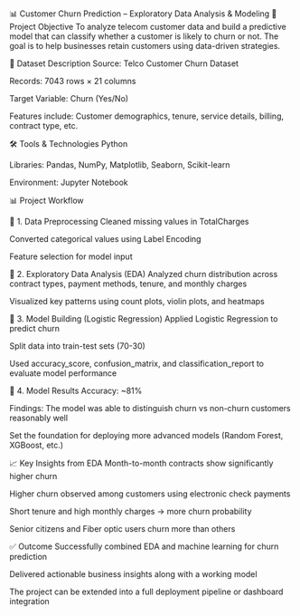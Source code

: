 📊 Customer Churn Prediction – Exploratory Data Analysis & Modeling
📌 Project Objective
To analyze telecom customer data and build a predictive model that can classify whether a customer is likely to churn or not. The goal is to help businesses retain customers using data-driven strategies.

🧾 Dataset Description
Source: Telco Customer Churn Dataset

Records: 7043 rows × 21 columns

Target Variable: Churn (Yes/No)

Features include: Customer demographics, tenure, service details, billing, contract type, etc.

🛠️ Tools & Technologies
Python

Libraries: Pandas, NumPy, Matplotlib, Seaborn, Scikit-learn

Environment: Jupyter Notebook

📊 Project Workflow

🔹 1. Data Preprocessing
Cleaned missing values in TotalCharges

Converted categorical values using Label Encoding

Feature selection for model input

🔹 2. Exploratory Data Analysis (EDA)
Analyzed churn distribution across contract types, payment methods, tenure, and monthly charges

Visualized key patterns using count plots, violin plots, and heatmaps

🔹 3. Model Building (Logistic Regression)
Applied Logistic Regression to predict churn

Split data into train-test sets (70-30)

Used accuracy_score, confusion_matrix, and classification_report to evaluate model performance

🔹 4. Model Results
Accuracy: ~81%

Findings: The model was able to distinguish churn vs non-churn customers reasonably well

Set the foundation for deploying more advanced models (Random Forest, XGBoost, etc.)

📈 Key Insights from EDA
Month-to-month contracts show significantly higher churn

Higher churn observed among customers using electronic check payments

Short tenure and high monthly charges → more churn probability

Senior citizens and Fiber optic users churn more than others

✅ Outcome
Successfully combined EDA and machine learning for churn prediction

Delivered actionable business insights along with a working model

The project can be extended into a full deployment pipeline or dashboard integration
